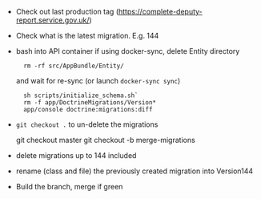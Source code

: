 * Check out last production tag (https://complete-deputy-report.service.gov.uk/)
* Check what is the latest migration. E.g. 144

* bash into API container 
if using docker-sync, delete Entity directory 

        rm -rf src/AppBundle/Entity/
    
  and wait for re-sync (or launch `docker-sync sync`)
  
        sh scripts/initialize_schema.sh`
        rm -f app/DoctrineMigrations/Version*
        app/console doctrine:migrations:diff
        
* `git checkout .` to un-delete the migrations

    git checkout master
    git checkout -b merge-migrations
    
* delete migrations up to 144 included
* rename (class and file) the previously created migration into Version144
* Build the branch, merge if green


